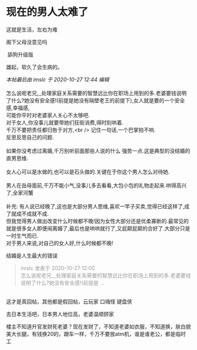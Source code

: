# 现在的男人太难了


这就是生活，左右为难

阁下父母没意见吗

<img src="static/image/smiley/default/lol.gif" smilieid="12" border="0" alt="" /><img src="static/image/smiley/default/lol.gif" smilieid="12" border="0" alt="" /> 舔狗升级版

雄起<img src="static/image/smiley/default/lol.gif" smilieid="12" border="0" alt="" />，软久了会生病的。

<i class="pstatus"> 本帖最后由 imslc 于 2020-10-27 12:44 编辑 </i><br />
<br />
怎么说呢老兄,,,处理家庭关系需要的智慧远比你在职场上用到的多.老婆要钱说明了什么?她没有安全感!(前提是她没有隔壁老王的前提下),女人就是要的一个安全感,幸福感,<br />
可能你平时对老婆家人关心不太够吧.<br />
对于女人,你没事儿就要带她们狂街消费,得时刻哄着.<br />
千万不要把责任都归咎于对方,\<br />
记住一句话,一个巴掌拍不响.<br />
反思反思自己的问题.<br />
<br />
如果你没考虑过离婚,千万别听前面那些人说的什么 强势一点.这是典型的没结婚的直男思维.<br />
<br />
女人心可以是水做的,也可以是石头做的.关键在于你这个男人怎么对待她.<br />
<br />
男人在岳母面前,千万不能小气,没事儿多去看看,大包小包的礼物走起来.哄得高兴了,全家河蟹<br />
<br />
补充: 有人说已经晚了,这也是大部分男人思维,喜欢一竿子买卖,觉得已经这样了,成了就成不成就不成.<br />
但我觉得男人做出改变什么时候都不晚!因为女性大部分还是优柔寡断的.最常见的就是很多女人即便闹离婚了,最后也是哄哄就行了,又屁颠屁颠的合好了.大部分只是一时生气而已.<br />
对于男人来说,对自己的女人好,什么时候都不晚!<br />


结婚是人生最大的错误

<div class="quote"><blockquote><font color="#999999">imslc 发表于 2020-10-27 12:00</font><br />
<font color="#999999">怎么说呢老兄,,,处理家庭关系需要的智慧远比你在职场上用到的多.老婆要钱说明了什么?她没有安全感!(前提是 ...</font></blockquote></div><br />
这才是真回帖，其他都是假回帖，云玩家 口嗨怪 键盘侠 

去日本生活吧，日本男人地位高，老婆温顺顾家

楼主不知道升官发财死老婆？现在发财了，不知道老婆如衣服，不知道换，肤白貌美大长腿，有钱换20的，跟车一样，千万不要放atm机，谁是谁老公，都是临时工
